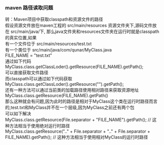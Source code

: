 ### maven 路径读取问题
 转：Maven项目中获取classpath和资源文件的路径   
假设资源文件放在maven工程的 src/main/resources 资源文件夹下,源码文件放在 src/main/java/下, 那么java文件夹和resources文件夹在运行时就是classpath的真实位置,如果   
有一个文件位于 src/main/resources/test.txt  
有一个类位于 src/main/java/com/qunar/MyClass.java   
FILE_NAME = "test.txt"   
通过如下代码  
MyClass.class.getClassLoder().getResource(FILE_NAME).getPath();  
可以直接获取文件路径  
而classpath可以通过如下代码获取   
MyClass.class.getClassLoder().getResource("").getPath();       
还有一种方法可以通过当前类的加载路径使用相对路径来获取资源地址           
MyClass.class.getResource(FILE_NAME).getPath()         
那么这种就会有问题,因为此时的路径是相对于MyClass这个类在运行时路径而言的,test.txt和MyClass并不在一个层级,因为MyClass之前还有两个包      
可以如下解决        
MyClass.class.getResource(File.separator + "FILE_NAME").getPath(); // 这种方法相当于使用绝对运行时路径       
MyClass.class.getResource(".." + File.separator + ".." + File.separator + FILE_NAME).getPath(); // 这种方法相当于使用相对MyClass的运行时路径   
